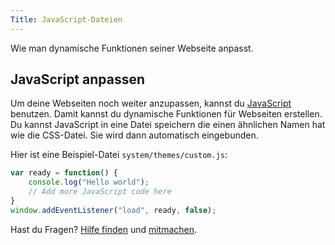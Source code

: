 ```yaml
---
Title: JavaScript-Dateien
---
```

Wie man dynamische Funktionen seiner Webseite anpasst.

## JavaScript anpassen

Um deine Webseiten noch weiter anzupassen, kannst du [JavaScript](https://www.w3schools.com/js/) benutzen. Damit kannst du dynamische Funktionen für Webseiten erstellen. Du kannst JavaScript in eine Datei speichern die einen ähnlichen Namen hat wie die CSS-Datei. Sie wird dann automatisch eingebunden.

Hier ist eine Beispiel-Datei `system/themes/custom.js`:

``` javascript
var ready = function() {
	console.log("Hello world");
	// Add more JavaScript code here
}
window.addEventListener("load", ready, false);
```

Hast du Fragen? [Hilfe finden](.) und [mitmachen](contributing-guidelines).
